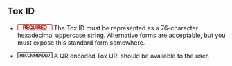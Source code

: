 Tox ID
------

- ![](/badge/req.png) The Tox ID must be represented as a 76-character
  hexadecimal uppercase string. Alternative forms are acceptable, but you must
  expose this standard form somewhere.

- ![](/badge/rec.png) A QR encoded Tox URI should be available to the user.

